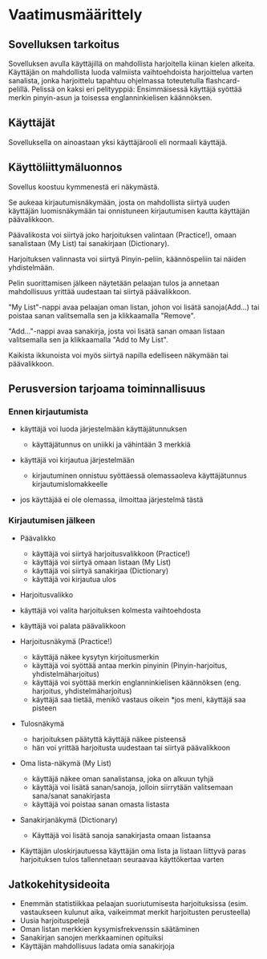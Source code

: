 # Vaatimusmäärittely
## Sovelluksen tarkoitus
Sovelluksen avulla käyttäjillä on mahdollista harjoitella kiinan kielen alkeita. Käyttäjän on mahdollista luoda valmiista vaihtoehdoista harjoittelua varten sanalista, jonka harjoittelu tapahtuu ohjelmassa toteutetulla flashcard-pelillä. Pelissä on kaksi eri pelityyppiä: Ensimmäisessä käyttäjä syöttää merkin pinyin-asun ja toisessa englanninkielisen käännöksen. 

## Käyttäjät
Sovelluksella on ainoastaan yksi käyttäjärooli eli normaali käyttäjä.

## Käyttöliittymäluonnos

Sovellus koostuu kymmenestä eri näkymästä.

Se aukeaa kirjautumisnäkymään, josta on mahdollista siirtyä uuden käyttäjän luomisnäkymään tai onnistuneen kirjautumisen kautta käyttäjän päävalikkoon.

Päävalikosta voi siirtyä joko harjoituksen valintaan (Practice!), omaan sanalistaan (My List) tai sanakirjaan (Dictionary). 

Harjoituksen valinnasta voi siirtyä Pinyin-peliin, käännöspeliin tai näiden yhdistelmään.

Pelin suorittamisen jälkeen näytetään pelaajan tulos ja annetaan mahdollisuus yrittää uudestaan tai siirtyä päävalikkoon.

"My List"-nappi avaa pelaajan oman listan, johon voi lisätä sanoja(Add...) tai poistaa sanan valitsemalla sen ja klikkaamalla "Remove".

"Add..."-nappi avaa sanakirja, josta voi lisätä sanan omaan listaan valitsemalla sen ja klikkaamalla "Add to My List".

Kaikista ikkunoista voi myös siirtyä napilla edelliseen näkymään tai päävalikkoon.

## Perusversion tarjoama toiminnallisuus

### Ennen kirjautumista 

* käyttäjä voi luoda järjestelmään käyttäjätunnuksen
  * käyttäjätunnus on uniikki ja vähintään 3 merkkiä

* käyttäjä voi kirjautua järjestelmään
  * kirjautuminen onnistuu syöttäessä olemassaoleva käyttäjätunnus kirjautumislomakkeelle
* jos käyttäjää ei ole olemassa, ilmoittaa järjestelmä tästä

### Kirjautumisen jälkeen

* Päävalikko
  * käyttäjä voi siirtyä harjoitusvalikkoon (Practice!)
  * käyttäjä voi siirtyä omaan listaan (My List)
  * käyttäjä voi siirtyä sanakirjaa (Dictionary)
  * käyttäjä voi kirjautua ulos

* Harjoitusvalikko
 * käyttäjä voi valita harjoituksen kolmesta vaihtoehdosta
 * käyttäjä voi palata päävalikkoon

* Harjoitusnäkymä (Practice!)
  * käyttäjä näkee kysytyn kirjoitusmerkin
  * käyttäjä voi syöttää antaa merkin pinyinin (Pinyin-harjoitus, yhdistelmäharjoitus)
  * käyttäjä voi syöttää merkin englanninkielisen käännöksen (eng. harjoitus, yhdistelmäharjoitus)
  * käyttäjä saa tietää, menikö vastaus oikein
    *jos meni, käyttäjä saa pisteen

* Tulosnäkymä
  * harjoituksen päätyttä käyttäjä näkee pisteensä
  * hän voi yrittää harjoitusta uudestaan tai siirtyä päävalikkoon

* Oma lista-näkymä (My List)
  * käyttäjä näkee oman sanalistansa, joka on alkuun tyhjä
  * käyttäjä voi lisätä sanan/sanoja, jolloin siirrytään valitsemaan sana/sanat sanakirjasta
  * käyttäjä voi poistaa sanan omasta listasta

* Sanakirjanäkymä (Dictionary)
  * Käyttäjä voi lisätä sanoja sanakirjasta omaan listaansa

* Käyttäjän uloskirjautuessa käyttäjän oma lista ja listaan liittyvä paras harjoituksen tulos tallennetaan seuraavaa käyttökertaa varten

## Jatkokehitysideoita

* Enemmän statistiikkaa pelaajan suoriutumisesta harjoituksissa (esim. vastaukseen kulunut aika, vaikeimmat merkit harjoitusten perusteella)
* Uusia harjoituspelejä
* Oman listan merkkien kysymisfrekvenssin säätäminen
* Sanakirjan sanojen merkkaaminen opituiksi
* Käyttäjän mahdollisuus ladata omia sanakirjoja




 




